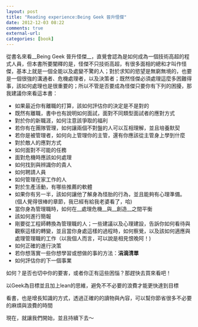 ```yaml
---
layout: post
title: "Reading experience:Being Geek 晉升怪傑"
date: 2012-12-03 08:22
comments: true
external-url: 
categories: [book]
---
```


從書名來看__Being Geek 晉升怪傑__，直覺會認為是如何成為一個技術高超的程式人員，但本書所要闡釋的是，怪傑不只技術高超，有很多面相的總和才叫作怪傑，基本上就是一個全能以及處變不驚的人；對於求知的慾望是無窮無境的，也要是一個很強的溝通者、危機處理者，以及決策者；既然怪傑必須處理這麼多困難得事，該如何處理也是很重要的；所以不管是否要成為怪傑只要你有下列的困擾，那我建議你來看這本書：

* 如果最近你有離職的打算，該如何評估你的決定是不是對的
* 既然有離職，書中也有說明如何面試，面對不同類型面試者的應對方式
* 對於你的新職涯，如何注意該爭取的福利
* 若你有在團隊管理，如何讓兩個不對盤的人可以互相理解，並且培養默契
* 若你是被管理者，如何向上管理你的主管，還有你應該從主管身上學到什麼
* 對於敵人的應對方式
* 如何面對不可能的任務
* 面對危機時應該如何處理
* 如何找到與辨識你的貴人
* 如何聘請人員
* 如何管理在家工作的人
* 對於生產活動，有哪些推薦的軟體
* 如果你有另一半，該如何讓他了解身為怪胎的行為，並且能夠有心理準備。(個人覺得很棒的章節，我已經有給我老婆看了，哈)
* 當你身為管理職時，如何在__處理危機__與__創造__之間平衡
* 該如何進行簡報
* 剛要從工程師轉換為管理職的人；一些建議以及心理建設，告訴你如何看待與觀察這樣的轉變，並且當你身處這樣的過程時，如何察覺，以及該如何適應與處理管理職的工作（以我個人而言，可以說是相見恨晚阿！)
* 如何正確的進行決策
* 若你想落實一些你想學習或想做的事的方法：__涓滴清單__
* 如何評估你的下一個事業

如何？是否也切中你的要害，或者你正有這些困惱？那趕快去買來看吧！

以Geek為目標並且加上lean的思維，避免不不必要的浪費才能更快達到目標

看書，也是增長知識的方式，透過正確的的讀物與內容，可以幫你節省很多不必要的麻煩與浪費的時間

現在，就讓我們開始，並且持續下去～



